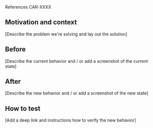 References CAR-XXXX

## Motivation and context

[Describe the problem we're solving and lay out the solution]

## Before

[Describe the current behavior and / or add a screenshot of the current state]

## After

[Describe the new behavior and / or add a screenshot of the new state]

## How to test

[Add a deep link and instructions how to verify the new behavior]
